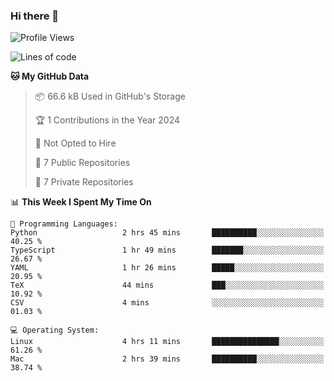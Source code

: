 ### Hi there 👋

<!--
**huayuan4396/huayuan4396** is a ✨ _special_ ✨ repository because its `README.md` (this file) appears on your GitHub profile.

Here are some ideas to get you started:

- 🔭 I’m currently working on ...
- 🌱 I’m currently learning ...
- 👯 I’m looking to collaborate on ...
- 🤔 I’m looking for help with ...
- 💬 Ask me about ...
- 📫 How to reach me: ...
- 😄 Pronouns: ...
- ⚡ Fun fact: ...
-->

<!--START_SECTION:waka-->
![Profile Views](http://img.shields.io/badge/Profile%20Views-1-blue)

![Lines of code](https://img.shields.io/badge/From%20Hello%20World%20I%27ve%20Written-226.2%20thousand%20lines%20of%20code-blue)

**🐱 My GitHub Data** 

> 📦 66.6 kB Used in GitHub's Storage 
 > 
> 🏆 1 Contributions in the Year 2024
 > 
> 🚫 Not Opted to Hire
 > 
> 📜 7 Public Repositories 
 > 
> 🔑 7 Private Repositories 
 > 
📊 **This Week I Spent My Time On** 

```text
💬 Programming Languages: 
Python                   2 hrs 45 mins       ██████████░░░░░░░░░░░░░░░   40.25 % 
TypeScript               1 hr 49 mins        ███████░░░░░░░░░░░░░░░░░░   26.67 % 
YAML                     1 hr 26 mins        █████░░░░░░░░░░░░░░░░░░░░   20.95 % 
TeX                      44 mins             ███░░░░░░░░░░░░░░░░░░░░░░   10.92 % 
CSV                      4 mins              ░░░░░░░░░░░░░░░░░░░░░░░░░   01.03 % 

💻 Operating System: 
Linux                    4 hrs 11 mins       ███████████████░░░░░░░░░░   61.26 % 
Mac                      2 hrs 39 mins       ██████████░░░░░░░░░░░░░░░   38.74 % 
```


<!--END_SECTION:waka-->
